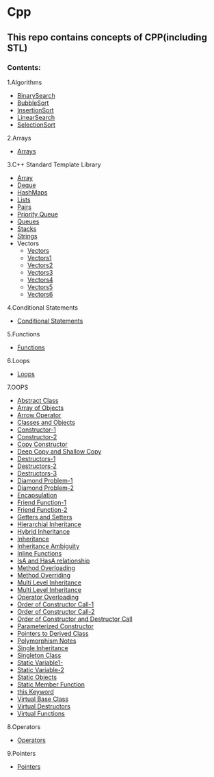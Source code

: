 # Cpp

## This repo contains concepts of CPP(including STL)

### Contents:

1.Algorithms <br />
  - [BinarySearch](https://github.com/AdithyaBhatGS/Cpp/blob/master/Algorithms/binarySearch.cpp) <br />
  - [BubbleSort](https://github.com/AdithyaBhatGS/Cpp/blob/master/Algorithms/bubbleSort.cpp) <br />
  - [InsertionSort](https://github.com/AdithyaBhatGS/Cpp/blob/master/Algorithms/insertionSort.cpp) <br />
  - [LinearSearch](https://github.com/AdithyaBhatGS/Cpp/blob/master/Algorithms/linearSearch.cpp) <br />
  - [SelectionSort](https://github.com/AdithyaBhatGS/Cpp/blob/master/Algorithms/selectionSort.cpp) <br />

2.Arrays <br />
  - [Arrays](https://github.com/AdithyaBhatGS/Cpp/tree/master/Arrays)

3.C++ Standard Template Library <br />
   - [Array](https://github.com/AdithyaBhatGS/Cpp/blob/master/C%2B%2B_STL/array.cpp) <br />
   - [Deque](https://github.com/AdithyaBhatGS/Cpp/blob/master/C%2B%2B_STL/deque.cpp) <br />
   - [HashMaps](https://github.com/AdithyaBhatGS/Cpp/blob/master/C%2B%2B_STL/hashmaps.cpp) <br />
   - [Lists](https://github.com/AdithyaBhatGS/Cpp/blob/master/C%2B%2B_STL/list.cpp) <br />
   - [Pairs](https://github.com/AdithyaBhatGS/Cpp/blob/master/C%2B%2B_STL/pair.cpp) <br />
   - [Priority Queue](https://github.com/AdithyaBhatGS/Cpp/blob/master/C%2B%2B_STL/priorityQueue.cpp) <br />
   - [Queues](https://github.com/AdithyaBhatGS/Cpp/blob/master/C%2B%2B_STL/queue.cpp) <br />
   - [Stacks](https://github.com/AdithyaBhatGS/Cpp/blob/master/C%2B%2B_STL/stack.cpp) <br />
   - [Strings](https://github.com/AdithyaBhatGS/Cpp/blob/master/C%2B%2B_STL/strings.cpp) <br />
  - Vectors <br />
    - [Vectors](https://github.com/AdithyaBhatGS/Cpp/blob/master/C%2B%2B_STL/vectors.cpp) <br />
    - [Vectors1](https://github.com/AdithyaBhatGS/Cpp/blob/master/C%2B%2B_STL/vectors1.cpp) <br />
    - [Vectors2](https://github.com/AdithyaBhatGS/Cpp/blob/master/C%2B%2B_STL/vectors2.cpp) <br />
    - [Vectors3](https://github.com/AdithyaBhatGS/Cpp/blob/master/C%2B%2B_STL/vectors3.cpp) <br />
    - [Vectors4](https://github.com/AdithyaBhatGS/Cpp/blob/master/C%2B%2B_STL/vectors4.cpp) <br />
    - [Vectors5](https://github.com/AdithyaBhatGS/Cpp/blob/master/C%2B%2B_STL/vectors5.cpp) <br />
    - [Vectors6](https://github.com/AdithyaBhatGS/Cpp/blob/master/C%2B%2B_STL/vectors6.cpp) <br />

4.Conditional Statements <br />
   - [Conditional Statements](https://github.com/AdithyaBhatGS/Cpp/tree/master/Conditional%20Statements)
    
5.Functions <br />
   - [Functions](https://github.com/AdithyaBhatGS/Cpp/tree/master/Functions)
   
6.Loops <br />
   - [Loops](https://github.com/AdithyaBhatGS/Cpp/tree/master/Loops)
   
7.OOPS <br />
   - [Abstract Class](https://github.com/AdithyaBhatGS/Cpp/blob/master/OOPS/abstractClass.cpp)
   - [Array of Objects](https://github.com/AdithyaBhatGS/Cpp/blob/master/OOPS/arrayOfObjects.cpp)
   - [Arrow Operator](https://github.com/AdithyaBhatGS/Cpp/blob/master/OOPS/arrowOperator.cpp)
   - [Classes and Objects](https://github.com/AdithyaBhatGS/Cpp/blob/master/OOPS/class_Obj_1.cpp)
   - [Constructor-1](https://github.com/AdithyaBhatGS/Cpp/blob/master/OOPS/constructors1.cpp)
   - [Constructor-2](https://github.com/AdithyaBhatGS/Cpp/blob/master/OOPS/constructors2.cpp)
   - [Copy Constructor](https://github.com/AdithyaBhatGS/Cpp/blob/master/OOPS/copy_Constructors.cpp)
   - [Deep Copy and Shallow Copy](https://github.com/AdithyaBhatGS/Cpp/blob/master/OOPS/copyShallow_coptDeep.cpp)
   - [Destructors-1](https://github.com/AdithyaBhatGS/Cpp/blob/master/OOPS/destructors1.cpp)
   - [Destructors-2](https://github.com/AdithyaBhatGS/Cpp/blob/master/OOPS/destructors2.cpp)
   - [Destructors-3](https://github.com/AdithyaBhatGS/Cpp/blob/master/OOPS/destructors3.cpp)
   - [Diamond Problem-1](https://github.com/AdithyaBhatGS/Cpp/blob/master/OOPS/diamondProblem1.cpp)
   - [Diamond Problem-2](https://github.com/AdithyaBhatGS/Cpp/blob/master/OOPS/diamondProblem2.cpp)
   - [Encapsulation](https://github.com/AdithyaBhatGS/Cpp/blob/master/OOPS/encapsulation.cpp)
   - [Friend Function-1](https://github.com/AdithyaBhatGS/Cpp/blob/master/OOPS/friendFunction.cpp)
   - [Friend Function-2](https://github.com/AdithyaBhatGS/Cpp/blob/master/OOPS/friendFunction2.cpp)
   - [Getters and Setters](https://github.com/AdithyaBhatGS/Cpp/blob/master/OOPS/getters_Setters.cpp)
   - [Hierarchial Inheritance](https://github.com/AdithyaBhatGS/Cpp/blob/master/OOPS/hierarchial_Inheritance.cpp)
   - [Hybrid Inheritance](https://github.com/AdithyaBhatGS/Cpp/blob/master/OOPS/hybrid_Inheritance.cpp)
   - [Inheritance](https://github.com/AdithyaBhatGS/Cpp/blob/master/OOPS/inheritance.cpp)
   - [Inheritance Ambiguity](https://github.com/AdithyaBhatGS/Cpp/blob/master/OOPS/inheritance_Ambiguity.cpp)
   - [Inline Functions](https://github.com/AdithyaBhatGS/Cpp/blob/master/OOPS/inline.cpp)
   - [IsA and HasA relationship](https://github.com/AdithyaBhatGS/Cpp/blob/master/OOPS/isAhasARelationship.cpp)
   - [Method Overloading](https://github.com/AdithyaBhatGS/Cpp/blob/master/OOPS/methodOverloading.cpp)
   - [Method Overriding](https://github.com/AdithyaBhatGS/Cpp/blob/master/OOPS/method_Overriding.cpp)
   - [Multi Level Inheritance](https://github.com/AdithyaBhatGS/Cpp/blob/master/OOPS/multilvl_Inheritance.cpp)
   - [Multi Level Inheritance](https://github.com/AdithyaBhatGS/Cpp/blob/master/OOPS/multiple_Inheritance.cpp)
   - [Operator Overloading](https://github.com/AdithyaBhatGS/Cpp/blob/master/OOPS/operatorOverloading.cpp)
   - [Order of Constructor Call-1](https://github.com/AdithyaBhatGS/Cpp/blob/master/OOPS/orderOfConstructorInInheritance.cpp)
   - [Order of Constructor Call-2](https://github.com/AdithyaBhatGS/Cpp/blob/master/OOPS/orderOfConstructorInInheritance2.cpp)
   - [Order of Constructor and Destructor Call](https://github.com/AdithyaBhatGS/Cpp/blob/master/OOPS/orderOfConstructorsAndDestructors.cpp)
   - [Parameterized Constructor](https://github.com/AdithyaBhatGS/Cpp/blob/master/OOPS/parameterized_Constructors1.cpp)
   - [Pointers to Derived Class](https://github.com/AdithyaBhatGS/Cpp/blob/master/OOPS/pointers_to_Derived_Class.cpp)
   - [Polymorphism Notes](https://github.com/AdithyaBhatGS/Cpp/blob/master/OOPS/polymorphism.txt)
   - [Single Inheritance](https://github.com/AdithyaBhatGS/Cpp/blob/master/OOPS/single_Inheritance.cpp)
   - [Singleton Class](https://github.com/AdithyaBhatGS/Cpp/blob/master/OOPS/singletonClass.cpp)
   - [Static Variable1-](https://github.com/AdithyaBhatGS/Cpp/blob/master/OOPS/static1.cpp)
   - [Static Variable-2](https://github.com/AdithyaBhatGS/Cpp/blob/master/OOPS/static2.cpp)
   - [Static Objects](https://github.com/AdithyaBhatGS/Cpp/blob/master/OOPS/static3.cpp)
   - [Static Member Function](https://github.com/AdithyaBhatGS/Cpp/blob/master/OOPS/static4.cpp)
   - [this Keyword](https://github.com/AdithyaBhatGS/Cpp/blob/master/OOPS/this.cpp)
   - [Virtual Base Class](https://github.com/AdithyaBhatGS/Cpp/blob/master/OOPS/virtualBaseClass.cpp)
   - [Virtual Destructors](https://github.com/AdithyaBhatGS/Cpp/blob/master/OOPS/virtualDestructor.cpp)
   - [Virtual Functions](https://github.com/AdithyaBhatGS/Cpp/blob/master/OOPS/virtualFunctions.cpp)

8.Operators <br />
  - [Operators](https://github.com/AdithyaBhatGS/Cpp/tree/master/Operators)

9.Pointers <br />
  - [Pointers](https://github.com/AdithyaBhatGS/Cpp/tree/master/Pointers)

